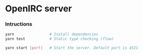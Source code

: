 OpenIRC server
========

### Intructions
```bash
yarn                # Install dependencies
yarn test           # Static type checking (flow)

yarn start [port]   # Start the server. Default port is 4321
```
